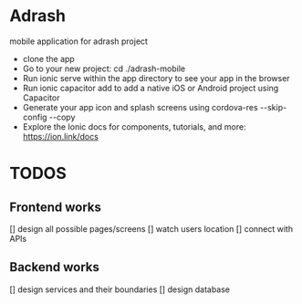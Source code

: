 # Adrash
mobile application for adrash project

- clone the app
- Go to your new project: cd ./adrash-mobile
- Run ionic serve within the app directory to see your app in the browser
- Run ionic capacitor add to add a native iOS or Android project using Capacitor
- Generate your app icon and splash screens using cordova-res --skip-config --copy
- Explore the Ionic docs for components, tutorials, and more: https://ion.link/docs

# TODOS

## Frontend works
[] design all possible pages/screens
[] watch users location
[] connect with APIs

## Backend works
[] design services and their boundaries
[] design database

